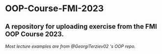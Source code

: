 # OOP-Course-FMI-2023
## A repository for uploading exercise from the FMI OOP Course 2023.

###### Most lecture examples are from @GeorgiTerziev02 's OOP repo.
